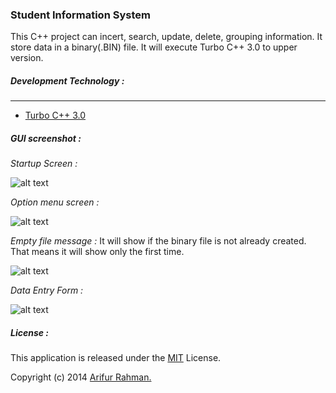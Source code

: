 ### Student Information System

This C++ project can incert, search, update, delete, grouping information. It store data in a binary(.BIN) file. It will execute Turbo C++ 3.0 to upper version.

##### Development Technology :
---
* [Turbo C++ 3.0](https://en.wikipedia.org/wiki/Turbo_C%2B%2B)

##### GUI screenshot :

*Startup Screen :*

![alt text](http://i.imgur.com/61E9BGv.jpg "Startup Screen")

*Option menu screen :*

![alt text](http://i.imgur.com/xwbDEsH.jpg "Option menu screen")

*Empty file message :* It will show if the binary file is not already created. That means it will show only the first time.

![alt text](http://i.imgur.com/pcV161F.jpg "Empty file message")

*Data Entry Form :*

![alt text](http://i.imgur.com/IAEe0hl.jpg "Data Entry Form")

##### License :

This application is released under the [MIT](http://www.opensource.org/licenses/MIT) License.

Copyright (c) 2014 [Arifur Rahman.](http://arifur-rahman-sazal.blogspot.com/)

